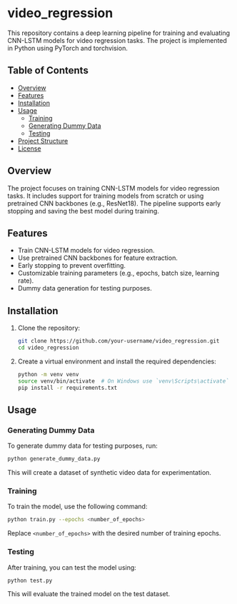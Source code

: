# video_regression

This repository contains a deep learning pipeline for training and evaluating CNN-LSTM models for video regression tasks. The project is implemented in Python using PyTorch and torchvision.

## Table of Contents

- [Overview](#overview)
- [Features](#features)
- [Installation](#installation)
- [Usage](#usage)
  - [Training](#training)
  - [Generating Dummy Data](#generating-dummy-data)
  - [Testing](#testing)
- [Project Structure](#project-structure)
- [License](#license)

## Overview

The project focuses on training CNN-LSTM models for video regression tasks. It includes support for training models from scratch or using pretrained CNN backbones (e.g., ResNet18). The pipeline supports early stopping and saving the best model during training.

## Features

- Train CNN-LSTM models for video regression.
- Use pretrained CNN backbones for feature extraction.
- Early stopping to prevent overfitting.
- Customizable training parameters (e.g., epochs, batch size, learning rate).
- Dummy data generation for testing purposes.

## Installation

1. Clone the repository:
   ```bash
   git clone https://github.com/your-username/video_regression.git
   cd video_regression
   ```
2. Create a virtual environment and install the required dependencies:
    ```bash
    python -m venv venv
    source venv/bin/activate  # On Windows use `venv\Scripts\activate`
    pip install -r requirements.txt
    ```
## Usage
### Generating Dummy Data

To generate dummy data for testing purposes, run:

```bash
python generate_dummy_data.py
```

This will create a dataset of synthetic video data for experimentation.

### Training

To train the model, use the following command:

```bash
python train.py --epochs <number_of_epochs>
```

Replace `<number_of_epochs>` with the desired number of training epochs.

### Testing

After training, you can test the model using:

```bash
python test.py
```

This will evaluate the trained model on the test dataset.